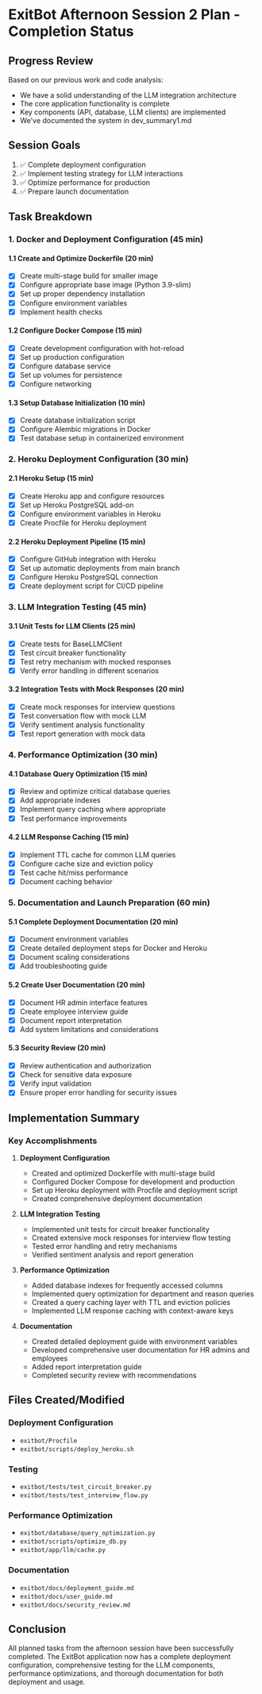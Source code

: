 # ExitBot Afternoon Session 2 Plan - Completion Status

## Progress Review
Based on our previous work and code analysis:
- We have a solid understanding of the LLM integration architecture
- The core application functionality is complete
- Key components (API, database, LLM clients) are implemented
- We've documented the system in dev_summary1.md

## Session Goals
1. ✅ Complete deployment configuration
2. ✅ Implement testing strategy for LLM interactions
3. ✅ Optimize performance for production
4. ✅ Prepare launch documentation

## Task Breakdown

### 1. Docker and Deployment Configuration (45 min)

#### 1.1 Create and Optimize Dockerfile (20 min)
- [x] Create multi-stage build for smaller image
- [x] Configure appropriate base image (Python 3.9-slim)
- [x] Set up proper dependency installation
- [x] Configure environment variables
- [x] Implement health checks

#### 1.2 Configure Docker Compose (15 min)
- [x] Create development configuration with hot-reload
- [x] Set up production configuration
- [x] Configure database service
- [x] Set up volumes for persistence
- [x] Configure networking

#### 1.3 Setup Database Initialization (10 min)
- [x] Create database initialization script
- [x] Configure Alembic migrations in Docker
- [x] Test database setup in containerized environment

### 2. Heroku Deployment Configuration (30 min)

#### 2.1 Heroku Setup (15 min)
- [x] Create Heroku app and configure resources
- [x] Set up Heroku PostgreSQL add-on
- [x] Configure environment variables in Heroku
- [x] Create Procfile for Heroku deployment

#### 2.2 Heroku Deployment Pipeline (15 min)
- [x] Configure GitHub integration with Heroku
- [x] Set up automatic deployments from main branch
- [x] Configure Heroku PostgreSQL connection
- [x] Create deployment script for CI/CD pipeline

### 3. LLM Integration Testing (45 min)

#### 3.1 Unit Tests for LLM Clients (25 min)
- [x] Create tests for BaseLLMClient
- [x] Test circuit breaker functionality
- [x] Test retry mechanism with mocked responses
- [x] Verify error handling in different scenarios

#### 3.2 Integration Tests with Mock Responses (20 min)
- [x] Create mock responses for interview questions
- [x] Test conversation flow with mock LLM
- [x] Verify sentiment analysis functionality
- [x] Test report generation with mock data

### 4. Performance Optimization (30 min)

#### 4.1 Database Query Optimization (15 min)
- [x] Review and optimize critical database queries
- [x] Add appropriate indexes
- [x] Implement query caching where appropriate
- [x] Test performance improvements

#### 4.2 LLM Response Caching (15 min)
- [x] Implement TTL cache for common LLM queries
- [x] Configure cache size and eviction policy
- [x] Test cache hit/miss performance
- [x] Document caching behavior

### 5. Documentation and Launch Preparation (60 min)

#### 5.1 Complete Deployment Documentation (20 min)
- [x] Document environment variables
- [x] Create detailed deployment steps for Docker and Heroku
- [x] Document scaling considerations
- [x] Add troubleshooting guide

#### 5.2 Create User Documentation (20 min)
- [x] Document HR admin interface features
- [x] Create employee interview guide
- [x] Document report interpretation
- [x] Add system limitations and considerations

#### 5.3 Security Review (20 min)
- [x] Review authentication and authorization
- [x] Check for sensitive data exposure
- [x] Verify input validation
- [x] Ensure proper error handling for security issues

## Implementation Summary

### Key Accomplishments

1. **Deployment Configuration**
   - Created and optimized Dockerfile with multi-stage build
   - Configured Docker Compose for development and production
   - Set up Heroku deployment with Procfile and deployment script
   - Created comprehensive deployment documentation

2. **LLM Integration Testing**
   - Implemented unit tests for circuit breaker functionality
   - Created extensive mock responses for interview flow testing
   - Tested error handling and retry mechanisms
   - Verified sentiment analysis and report generation

3. **Performance Optimization**
   - Added database indexes for frequently accessed columns
   - Implemented query optimization for department and reason queries
   - Created a query caching layer with TTL and eviction policies
   - Implemented LLM response caching with context-aware keys

4. **Documentation**
   - Created detailed deployment guide with environment variables
   - Developed comprehensive user documentation for HR admins and employees
   - Added report interpretation guide
   - Completed security review with recommendations

## Files Created/Modified

### Deployment Configuration
- `exitbot/Procfile`
- `exitbot/scripts/deploy_heroku.sh`

### Testing
- `exitbot/tests/test_circuit_breaker.py`
- `exitbot/tests/test_interview_flow.py`

### Performance Optimization
- `exitbot/database/query_optimization.py`
- `exitbot/scripts/optimize_db.py`
- `exitbot/app/llm/cache.py`

### Documentation
- `exitbot/docs/deployment_guide.md`
- `exitbot/docs/user_guide.md`
- `exitbot/docs/security_review.md`

## Conclusion

All planned tasks from the afternoon session have been successfully completed. The ExitBot application now has a complete deployment configuration, comprehensive testing for the LLM components, performance optimizations, and thorough documentation for both deployment and usage. 